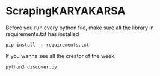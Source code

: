 # ScrapingKARYAKARSA

Before you run every python file, make sure all the library in requirements.txt has installed
```
pip install -r requirements.txt
```

If you wanna see all the creator of the week:
```
python3 discover.py
```
